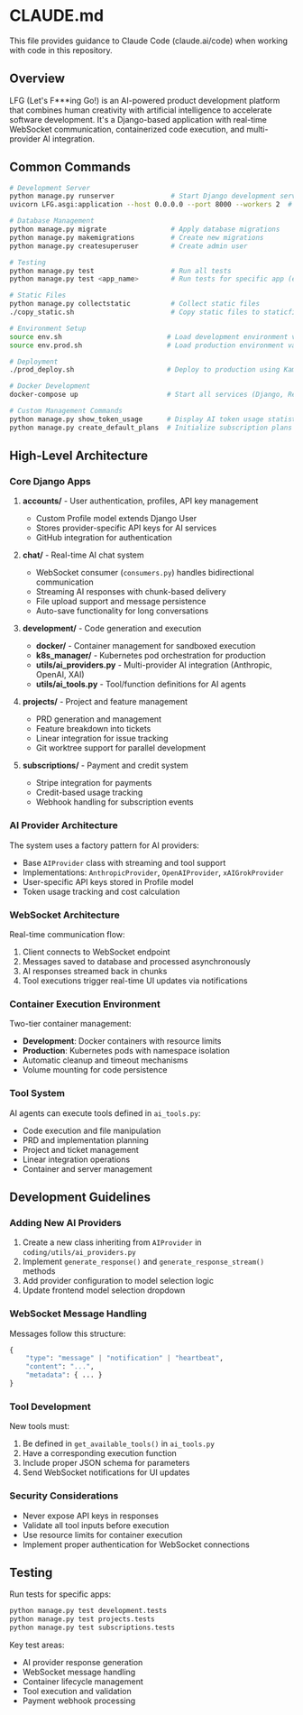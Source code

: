 # CLAUDE.md

This file provides guidance to Claude Code (claude.ai/code) when working with code in this repository.

## Overview

LFG (Let's F***ing Go!) is an AI-powered product development platform that combines human creativity with artificial intelligence to accelerate software development. It's a Django-based application with real-time WebSocket communication, containerized code execution, and multi-provider AI integration.

## Common Commands

```bash
# Development Server
python manage.py runserver              # Start Django development server
uvicorn LFG.asgi:application --host 0.0.0.0 --port 8000 --workers 2  # ASGI server with WebSocket support

# Database Management
python manage.py migrate                # Apply database migrations
python manage.py makemigrations         # Create new migrations
python manage.py createsuperuser        # Create admin user

# Testing
python manage.py test                   # Run all tests
python manage.py test <app_name>        # Run tests for specific app (e.g., development, projects)

# Static Files
python manage.py collectstatic          # Collect static files
./copy_static.sh                        # Copy static files to staticfiles directory

# Environment Setup
source env.sh                          # Load development environment variables
source env.prod.sh                     # Load production environment variables

# Deployment
./prod_deploy.sh                       # Deploy to production using Kamal

# Docker Development
docker-compose up                      # Start all services (Django, Redis, PostgreSQL)

# Custom Management Commands
python manage.py show_token_usage      # Display AI token usage statistics
python manage.py create_default_plans  # Initialize subscription plans
```

## High-Level Architecture

### Core Django Apps

1. **accounts/** - User authentication, profiles, API key management
   - Custom Profile model extends Django User
   - Stores provider-specific API keys for AI services
   - GitHub integration for authentication

2. **chat/** - Real-time AI chat system
   - WebSocket consumer (`consumers.py`) handles bidirectional communication
   - Streaming AI responses with chunk-based delivery
   - File upload support and message persistence
   - Auto-save functionality for long conversations

3. **development/** - Code generation and execution
   - **docker/** - Container management for sandboxed execution
   - **k8s_manager/** - Kubernetes pod orchestration for production
   - **utils/ai_providers.py** - Multi-provider AI integration (Anthropic, OpenAI, XAI)
   - **utils/ai_tools.py** - Tool/function definitions for AI agents

4. **projects/** - Project and feature management
   - PRD generation and management
   - Feature breakdown into tickets
   - Linear integration for issue tracking
   - Git worktree support for parallel development

5. **subscriptions/** - Payment and credit system
   - Stripe integration for payments
   - Credit-based usage tracking
   - Webhook handling for subscription events

### AI Provider Architecture

The system uses a factory pattern for AI providers:
- Base `AIProvider` class with streaming and tool support
- Implementations: `AnthropicProvider`, `OpenAIProvider`, `xAIGrokProvider`
- User-specific API keys stored in Profile model
- Token usage tracking and cost calculation

### WebSocket Architecture

Real-time communication flow:
1. Client connects to WebSocket endpoint
2. Messages saved to database and processed asynchronously
3. AI responses streamed back in chunks
4. Tool executions trigger real-time UI updates via notifications

### Container Execution Environment

Two-tier container management:
- **Development**: Docker containers with resource limits
- **Production**: Kubernetes pods with namespace isolation
- Automatic cleanup and timeout mechanisms
- Volume mounting for code persistence

### Tool System

AI agents can execute tools defined in `ai_tools.py`:
- Code execution and file manipulation
- PRD and implementation planning
- Project and ticket management
- Linear integration operations
- Container and server management

## Development Guidelines

### Adding New AI Providers

1. Create a new class inheriting from `AIProvider` in `coding/utils/ai_providers.py`
2. Implement `generate_response()` and `generate_response_stream()` methods
3. Add provider configuration to model selection logic
4. Update frontend model selection dropdown

### WebSocket Message Handling

Messages follow this structure:
```python
{
    "type": "message" | "notification" | "heartbeat",
    "content": "...",
    "metadata": { ... }
}
```

### Tool Development

New tools must:
1. Be defined in `get_available_tools()` in `ai_tools.py`
2. Have a corresponding execution function
3. Include proper JSON schema for parameters
4. Send WebSocket notifications for UI updates

### Security Considerations

- Never expose API keys in responses
- Validate all tool inputs before execution
- Use resource limits for container execution
- Implement proper authentication for WebSocket connections

## Testing

Run tests for specific apps:
```bash
python manage.py test development.tests
python manage.py test projects.tests
python manage.py test subscriptions.tests
```

Key test areas:
- AI provider response generation
- WebSocket message handling
- Container lifecycle management
- Tool execution and validation
- Payment webhook processing